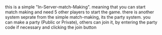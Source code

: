 this is a simple "In-Server-match-Making". meaning that you can start match making and need 5 other players to start the game.
there is another system seprate from the simple match-making, its the party system.
you can make a party (Public or Private), others can join it, by entering the party code if necessary and clicking the join button
